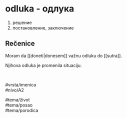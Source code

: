 # odluka - одлука

1. решение  
2. постановление, заключение

## Rečenice

Moram da [[doneti|donesem]] važnu odluku do [[sutra]].

Njihova odluka je promenila situaciju.

<br>

#vrsta/imenica  
#nivo/A2  

#tema/život  
#tema/posao  
#tema/porodica  
